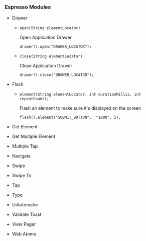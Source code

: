 ### Espresso Modules

- Drawer

    - `open(String elementLocator)`
    
        Open Application Drawer
        
        `drawer().open("DRAWER_LOCATOR");`
    
    - `close(String elementLocator)`
    
        Close Application Drawer
        
        `drawer().close("DRAWER_LOCATOR");`

- Flash

    - `element(String elementLocator, int durationMillis, int repeatCount);`
    
        Flash an element to make sure it's displayed on the screen
        
        `flash().element("SUBMIT_BUTTON",  "1000", 5);`

- Get Element
- Get Multiple Element
- Multiple Tap
- Navigate
- Swipe
- Swipe To
- Tap
- Type
- UiAutomator
- Validate Toast
- View Pager
- Web Atoms

